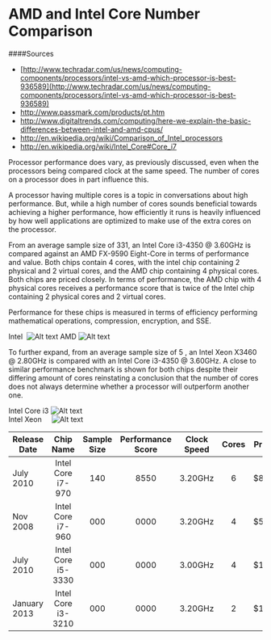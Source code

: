 AMD and Intel Core Number Comparison
====================================

####Sources
- [http://www.techradar.com/us/news/computing-components/processors/intel-vs-amd-which-processor-is-best-936589](http://www.techradar.com/us/news/computing-components/processors/intel-vs-amd-which-processor-is-best-936589)
- http://www.passmark.com/products/pt.htm
- http://www.digitaltrends.com/computing/here-we-explain-the-basic-differences-between-intel-and-amd-cpus/
- http://en.wikipedia.org/wiki/Comparison_of_Intel_processors
- http://en.wikipedia.org/wiki/Intel_Core#Core_i7

Processor performance does vary, as previously discussed, even when the processors being compared clock at the same speed. The number of cores on a processor does in part influence this.

A processor having multiple cores is a topic in conversations about high performance. But, while a high number of cores sounds beneficial towards achieving a higher performance, how efficiently it runs is heavily influenced by how well applications are optimized to make use of the extra cores on the processor.

From an average sample size of 331, an Intel Core i3-4350 @ 3.60GHz is compared against an AMD FX-9590 Eight-Core in terms of performance and value. Both chips contain 4 cores, with the intel chip containing 2 physical and 2 virtual cores, and the AMD chip containing 4 physical cores. Both chips are priced closely. In terms of performance, the AMD chip with 4 physical cores receives a performance score that is twice of the Intel chip containing 2 physical cores and 2 virtual cores. 

Performance for these chips is measured in terms of efficiency performing mathematical operations, compression, encryption, and SSE.

Intel&nbsp; ![Alt text](http://i.imgur.com/pVPx70h.png) 
AMD ![Alt text](http://i.imgur.com/TUqs81U.png)  

To further expand, from an average sample size of 5 , an Intel Xeon X3460 @ 2.80GHz is compared with an Intel Core i3-4350 @ 3.60GHz. A close to similar performance benchmark is shown for both chips despite their differing amount of cores reinstating a conclusion that the number of cores does not always determine whether a processor will outperform another one. 

Intel Core i3 ![Alt text](http://i.imgur.com/pVPx70h.png)  
Intel Xeon&nbsp;&nbsp;&nbsp;&nbsp; ![Alt text](http://i.imgur.com/nQY5b9j.png)  

| Release Date  |      Chip Name            | Sample Size | Performance Score  | Clock Speed | Cores  | Price |
| ------------- |:-------------------------:|:-----------:|:------------------:|:-----------:|:-----: |:-----:|
| July 2010     | Intel Core i7-970         |  140        |    8550            | 3.20GHz     | 6      | $885  |
| Nov 2008      | Intel Core i7-960         |  000        |    0000            | 3.20GHz     | 4      | $562  |
| July 2010     | Intel Core i5-3330        |  000        |    0000            | 3.00GHz     | 4      | $182  |
| January 2013  | Intel Core i3-3210        |  000        |    0000            | 3.20GHz     | 2      | $117  |
